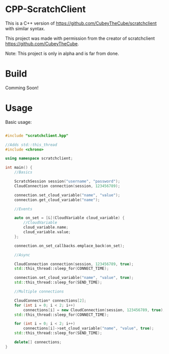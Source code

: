 # CPP-ScratchClient
This is a C++ version of <https://github.com/CubeyTheCube/scratchclient> with similar syntax.

This project was made with permission from the creator of scratchclient <https://github.com/CubeyTheCube>.

Note: This project is only in alpha and is far from done.

# Build
Comming Soon!

# Usage

Basic usage:
```cpp

#include "scratchclient.hpp"

//Adds std::this_thread
#include <chrono>

using namespace scratchclient;

int main() {
	//Basics

	ScratchSession session("username", "password");
	CloudConnection connection(session, 123456789);

	connection.set_cloud_variable("name", "value");
	connection.get_cloud_variable("name");

	//Events

	auto on_set = [&](CloudVariable cloud_variable) {
		//CloudVariable
		cloud_variable.name;
		cloud_variable.value;
	};

	connection.on_set_callbacks.emplace_back(on_set);

	//Async

	CloudConnection connection(session, 123456789, true);
	std::this_thread::sleep_for(CONNECT_TIME);

	connection.set_cloud_variable("name", "value", true);
	std::this_thread::sleep_for(SEND_TIME);

	//Multiple connections

	CloudConnection* connections[2];
	for (int i = 0; i < 2; i++)
		connections[i] = new CloudConnection(session, 123456789, true);
	std::this_thread::sleep_for(CONNECT_TIME);

	for (int i = 0; i < 2; i++)
		connections[i]->set_cloud_variable("name", "value", true);
	std::this_thread::sleep_for(SEND_TIME);

	delete[] connections;
}

```
